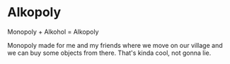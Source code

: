 # Alkopoly
Monopoly + Alkohol = Alkopoly

Monopoly made for me and my friends where we move on our village and we can buy some objects from there.
That's kinda cool, not gonna lie.
